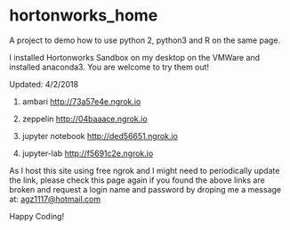 
# hortonworks_home


A project to demo how to use python 2, python3 and R on the same page. 

I installed Hortonworks Sandbox on my desktop on the VMWare and installed anaconda3. You are welcome to try them out!


Updated: 4/2/2018

1) ambari 
http://73a57e4e.ngrok.io

2) zeppelin 
http://04baaace.ngrok.io

3) jupyter notebook
http://ded56651.ngrok.io

4) jupyter-lab 
http://f5691c2e.ngrok.io

As I host this site using free ngrok and I might need to periodically update the link, please check this page again if you found the above links are broken and request a login name and password by droping me a message at: agz1117@hotmail.com

Happy Coding!




